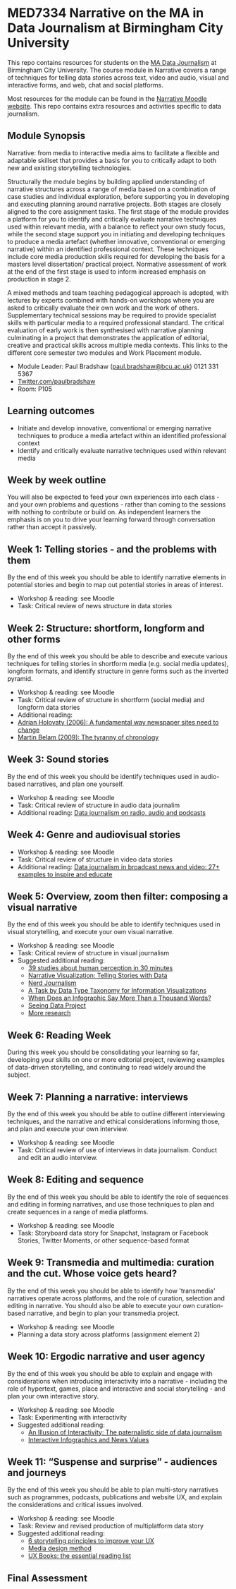 # MED7334 Narrative on the MA in Data Journalism at Birmingham City University

This repo contains resources for students on the [MA Data Journalism](http://www.bcu.ac.uk/media/courses/data-journalism) at Birmingham City University. The course module in Narrative covers a range of techniques for telling data stories across text, video and audio, visual and interactive forms, and web, chat and social platforms.

Most resources for the module can be found in the [Narrative Moodle website](http://moodle.bcu.ac.uk/course/view.php?id=14318). This repo contains extra resources and activities specific to data journalism.

## Module Synopsis

Narrative: from media to interactive media aims to facilitate a flexible and adaptable skillset that provides a basis for you to critically adapt to both new and existing storytelling technologies. 

Structurally the module begins by building applied understanding of narrative structures across a range of media based on a combination of case studies and individual exploration, before supporting you in developing and executing planning around narrative projects. Both stages are closely aligned to the core assignment tasks. The first stage of the module provides a platform for you to identify and critically evaluate narrative techniques used within relevant media, with a balance to reflect your own study focus, while the second stage support you in initiating and developing techniques to produce a media artefact (whether innovative, conventional or emerging narrative) within an identified professional context. These techniques include core media production skills required for developing the basis for a masters level dissertation/ practical project. Normative assessment of work at the end of the first stage is used to inform increased emphasis on production in stage 2. 

A mixed methods and team teaching pedagogical approach is adopted, with lectures by experts combined with hands-on workshops where you are asked to critically evaluate their own work and the work of others. Supplementary technical sessions may be required to provide specialist skills with particular media to a required professional standard. The critical evaluation of early work is then synthesised with narrative planning culminating in a project that demonstrates the application of editorial, creative and practical skills across multiple media contexts. This links to the different core semester two modules and Work Placement module. 

* Module Leader: Paul Bradshaw (paul.bradshaw@bcu.ac.uk) 0121 331 5367
* [Twitter.com/paulbradshaw](http://Twitter.com/paulbradshaw)
* Room: P105

## Learning outcomes

* Initiate and develop innovative, conventional or emerging narrative techniques to produce a media artefact within an identified professional context
* Identify and critically evaluate narrative techniques used within relevant media

## Week by week outline

You will also be expected to feed your own experiences into each class - and your own problems and questions - rather than coming to the sessions with nothing to contribute or build on. As independent learners the emphasis is on you to drive your learning forward through conversation rather than accept it passively.

## Week 1: Telling stories - and the problems with them

By the end of this week you should be able to identify narrative elements in potential stories and begin to map out potential stories in areas of interest.

* Workshop & reading: see Moodle
* Task: Critical review of news structure in data stories

## Week 2: Structure: shortform, longform and other forms

By the end of this week you should be able to describe and execute various techniques for telling stories in shortform media (e.g. social media updates), longform formats, and identify structure in genre forms such as the inverted pyramid.

* Workshop & reading: see Moodle
* Task: Critical review of structure in shortform (social media) and longform data stories
* Additional reading: 
 * [Adrian Holovaty (2006): A fundamental way newspaper sites need to change](http://www.holovaty.com/writing/fundamental-change/)
 * [Martin Belam (2009): The tyranny of chronology](http://www.currybet.net/download/pdf/belam_tyranny_of_chronology.pdf)
 

## Week 3: Sound stories

By the end of this week you should be identify techniques used in audio-based narratives, and plan one yourself.

* Workshop & reading: see Moodle
* Task: Critical review of structure in audio data journalim
* Additional reading: [Data journalism on radio, audio and podcasts](https://onlinejournalismblog.com/2017/07/06/data-journalism-on-radio-audio-and-podcasts/)

## Week 4: Genre and audiovisual stories

* Workshop & reading: see Moodle
* Task: Critical review of structure in video data stories
* Additional reading: [Data journalism in broadcast news and video: 27+ examples to inspire and educate](https://onlinejournalismblog.com/2017/06/26/data-journalism-in-broadcast-news-video/)

## Week 5: Overview, zoom then filter: composing a visual narrative

By the end of this week you should be able to identify techniques used in visual storytelling, and execute your own visual narrative.

* Workshop & reading: see Moodle
* Task: Critical review of structure in visual journalism 
* Suggested additional reading: 
  * [39 studies about human perception in 30 minutes](https://medium.com/@kennelliott/39-studies-about-human-perception-in-30-minutes-4728f9e31a73)
  * [Narrative Visualization: Telling Stories with Data](http://vis.stanford.edu/files/2010-Narrative-InfoVis.pdf)
  * [Nerd Journalism](https://www.dropbox.com/s/umr3r11v8dc088x/nerdJournalismDISSERTATION.pdf?dl=0)
  * [A Task by Data Type Taxonomy for Information Visualizations](https://www.mat.ucsb.edu/~g.legrady/academic/courses/11w259/schneiderman.pdf)
  * [When Does an Infographic Say More Than a Thousand Words?](http://www.tandfonline.com/doi/full/10.1080/1461670X.2016.1267592)
  * [Seeing Data Project](http://seeingdata.org/)
  * [More research](https://pinboard.in/u:paulbradshaw/t:vis+research)

## Week 6: Reading Week

During this week you should be consolidating your learning so far, developing your skills on one or more editorial project, reviewing examples of data-driven storytelling, and continuing to read widely around the subject.

## Week 7: Planning a narrative: interviews

By the end of this week you should be able to outline different interviewing techniques, and the narrative and ethical considerations informing those, and plan and execute your own interview.

* Workshop & reading: see Moodle
* Task: Critical review of use of interviews in data journalism. Conduct and edit an audio interview.

## Week 8: Editing and sequence

By the end of this week you should be able to identify the role of sequences and editing in forming narratives, and use those techniques to plan and create sequences in a range of media platforms.

* Workshop & reading: see Moodle
* Task: Storyboard data story for Snapchat, Instagram or Facebook Stories, Twitter Moments, or other sequence-based format

## Week 9: Transmedia and multimedia: curation and the cut. Whose voice gets heard?

By the end of this week you should be able to identify how 'transmedia' narratives operate across platforms, and the role of curation, selection and editing in narrative. You should also be able to execute your own curation-based narrative, and begin to plan your transmedia project.

* Workshop & reading: see Moodle
* Planning a data story across platforms (assignment element 2)

## Week 10: Ergodic narrative and user agency

By the end of this week you should be able to explain and engage with considerations when introducing interactivity into a narrative - including the role of hypertext, games, place and interactive and social storytelling - and plan your own interactive story.

* Workshop & reading: see Moodle
* Task: Experimenting with interactivity
* Suggested additional reading: 
  * [An Illusion of Interactivity: The paternalistic side of data journalism](http://www.tandfonline.com/doi/full/10.1080/17512786.2017.1299032)
  * [Interactive Infographics and News Values](http://www.tandfonline.com/doi/full/10.1080/21670811.2013.841368)

## Week 11:  “Suspense and surprise” - audiences and journeys

By the end of this week you should be able to plan multi-story narratives such as programmes, podcasts, publications and website UX, and explain the considerations and critical issues involved.

* Workshop & reading: see Moodle
* Task: Review and revised production of multiplatform data story
* Suggested additional reading: 
  * [6 storytelling principles to improve your UX](https://uxdesign.cc/6-storytelling-principles-to-improve-your-ux-737f0fc34261)
  * [Media design method](https://www.journals.uio.no/index.php/TJMI/article/view/702)
  * [UX Books: the essential reading list](https://uxdesign.cc/ux-books-on-user-research-strategy-2c8eeef820a8)

## Final Assessment



